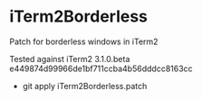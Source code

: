 # iTerm2Borderless
Patch for borderless windows in iTerm2

Tested against iTerm2 3.1.0.beta e449874d99966de1bf711ccba4b56dddcc8163cc

* git apply iTerm2Borderless.patch

